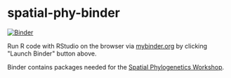 # spatial-phy-binder

[![Binder](https://mybinder.org/badge_logo.svg)](https://mybinder.org/v2/gh/joelnitta/spatial-phy-binder/HEAD?urlpath=rstudio)

Run R code with RStudio on the browser via [mybinder.org](https://mybinder.org) by clicking "Launch Binder" button above.

Binder contains packages needed for the [Spatial Phylogenetics Workshop](https://github.com/joelnitta/spatial-phy-workshop).